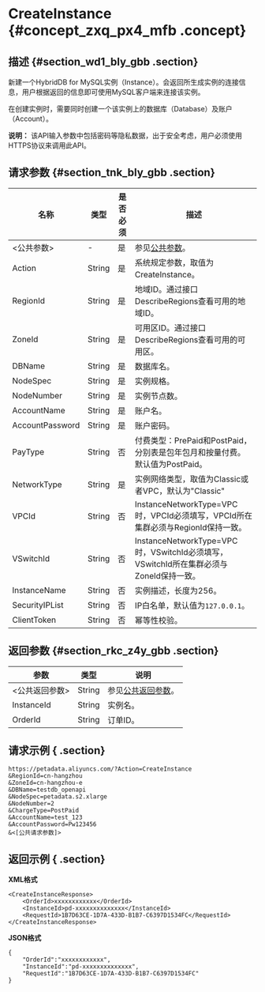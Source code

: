 # CreateInstance {#concept_zxq_px4_mfb .concept}

## 描述 {#section_wd1_bly_gbb .section}

新建一个HybridDB for MySQL实例（Instance）。会返回所生成实例的连接信息，用户根据返回的信息即可使用MySQL客户端来连接该实例。

在创建实例时，需要同时创建一个该实例上的数据库（Database）及账户（Account）。

**说明：** 该API输入参数中包括密码等隐私数据，出于安全考虑，用户必须使用HTTPS协议来调用此API。

## 请求参数 {#section_tnk_bly_gbb .section}

|名称|类型|是否必须|描述|
|--|--|----|--|
|<公共参数\>|-|是|参见[公共参数](cn.zh-CN/API参考/公共参数.md#)。|
|Action|String|是|系统规定参数，取值为CreateInstance。|
|RegionId|String|是|地域ID。通过接口DescribeRegions查看可用的地域ID。|
|ZoneId|String|是|可用区ID。通过接口DescribeRegions查看可用的可用区。|
|DBName|String|是|数据库名。|
|NodeSpec|String|是|实例规格。|
|NodeNumber|String|是|实例节点数。|
|AccountName|String|是|账户名。|
|AccountPassword|String|是|账户密码。|
|PayType|String|否|付费类型：PrePaid和PostPaid，分别表是包年包月和按量付费。默认值为PostPaid。|
|NetworkType|String|是|实例网络类型，取值为Classic或者VPC，默认为"Classic"|
|VPCId|String|否|InstanceNetworkType=VPC时，VPCId必须填写，VPCId所在集群必须与RegionId保持一致。|
|VSwitchId|String|否|InstanceNetworkType=VPC时，VSwitchId必须填写，VSwitchId所在集群必须与ZoneId保持一致。|
|InstanceName|String|否|实例描述，长度为256。|
|SecurityIPList|String|否|IP白名单，默认值为`127.0.0.1`。|
|ClientToken|String|否|幂等性校验。|

## 返回参数 {#section_rkc_z4y_gbb .section}

|参数|类型|说明|
|--|--|--|
|<公共返回参数\>|String|参见[公共返回参数](cn.zh-CN/API参考/公共参数.md#section_hs4_m3y_gbb)。|
|InstanceId|String|实例名。|
|OrderId|String|订单ID。|

## 请求示例 { .section}

```
https://petadata.aliyuncs.com/?Action=CreateInstance
&RegionId=cn-hangzhou
&ZoneId=cn-hangzhou-e
&DBName=testdb_openapi
&NodeSpec=petadata.s2.xlarge
&NodeNumber=2
&ChargeType=PostPaid
&AccountName=test_123
&AccountPassword=Pw123456
&<[公共请求参数]>

```

## 返回示例 { .section}

**XML格式**

```
<CreateInstanceResponse>  
    <OrderId>xxxxxxxxxxxx</OrderId>
	<InstanceId>pd-xxxxxxxxxxxxxx</InstanceId>
	<RequestId>1B7D63CE-1D7A-433D-B1B7-C6397D1534FC</RequestId>
</CreateInstanceResponse>
```

**JSON格式**

```
{
    "OrderId":"xxxxxxxxxxxx",
    "InstanceId":"pd-xxxxxxxxxxxxxx",
    "RequestId":"1B7D63CE-1D7A-433D-B1B7-C6397D1534FC"
}
```

